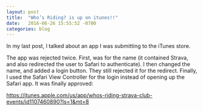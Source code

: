 ```yaml
---
layout: post
title:  "Who’s Riding? is up on itunes!!"
date:   2016-06-26 15:55:52 -0700
categories: blog
---
```

In my last post, I talked about an app I was submitting to the iTunes store.

The app was rejected twice. First, was for the name (it contained Strava, and also redirected the user to Safari to authenticate). I then changed the name, and added a login button. They still rejected it for the redirect. Finally, I used the Safari View Controller for the login instead of opening up the Safari app. It was finally approved:

https://itunes.apple.com/us/app/whos-riding-strava-club-events/id1107460890?ls=1&mt=8
